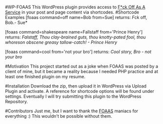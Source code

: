 #WP-FOAAS
This WordPress plugin provides access to [F\*ck Off As A Service](https://github.com/tomdionysus/foaas) in your post and page content via shortcodes.
#Shortcode Examples
[foaas command=off name=Bob from=Sue] returns: *F*ck off, Bob.- Sue*

[foaas command=shakespeare name=Fallstaff from='Prince Henry'] returns: *Falstaff, Thou clay-brained guts, thou knotty-pated fool, thou whoreson obscene greasy tallow-catch! - Prince Henry*

[foaas command=cool from='not your bro'] returns: *Cool story, Bro - not your bro*

#Motivation
This project started out as a joke when FOAAS was posted by a client of mine, but it became a reality because I needed PHP practice and at least one finished plugin on my resume.

#Installation
Download the zip, then upload it in WordPress via Upload Plugin and activate. A reference for shortcode options will be found under settings. Eventually I will try submitting this plugin to the WordPress Repository.

#Contributors
Just me, but I want to thank the [FOAAS](https://github.com/tomdionysus/foaas) maniacs for everything :) This wouldn't be possible without them.